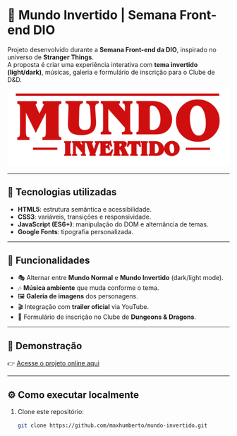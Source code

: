 # 🌌 Mundo Invertido | Semana Front-end DIO

Projeto desenvolvido durante a **Semana Front-end da DIO**, inspirado no universo de **Stranger Things**.  
A proposta é criar uma experiência interativa com **tema invertido (light/dark)**, músicas, galeria e formulário de inscrição para o Clube de D&D.

![Preview do Projeto](assets/images/banner/logo.svg)

---

## 🚀 Tecnologias utilizadas
- **HTML5**: estrutura semântica e acessibilidade.  
- **CSS3**: variáveis, transições e responsividade.  
- **JavaScript (ES6+)**: manipulação do DOM e alternância de temas.  
- **Google Fonts**: tipografia personalizada.  

---

## 🎨 Funcionalidades
- 🎭 Alternar entre **Mundo Normal** e **Mundo Invertido** (dark/light mode).  
- 🎶 **Música ambiente** que muda conforme o tema.  
- 🖼️ **Galeria de imagens** dos personagens.  
- 🎬 Integração com **trailer oficial** via YouTube.  
- 📝 Formulário de inscrição no Clube de **Dungeons & Dragons**.  

---

## 📸 Demonstração
👉 [Acesse o projeto online aqui](https://maxhumberto.github.io/-mundo-invertido/)  

---

## ⚙️ Como executar localmente
1. Clone este repositório:
   ```bash
   git clone https://github.com/maxhumberto/mundo-invertido.git
